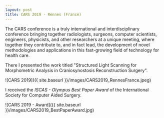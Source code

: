 ```yaml
---
layout: post
title: CARS 2019 - Rennes (France)
---
```


The CARS conference is a truly international and interdisciplinary conference bringing together radiologists, surgeons, computer scientists, engineers, physicists, and other researchers at a unique meeting, where together they contribute to, and in fact lead, the development of novel methodologies and applications in this fast-growing field of technology for health care. 

There I presented the work titled "Structured Light Scanning for Morphometric Analysis in Craniosynostosis Reconstruction Surgery".

![CARS 2019]({{ site.baseurl }}/images/CARS2019_RennesFrance.jpeg)

I received the *ISCAS - Olympus Best Paper Award* of the International Society for Computer Aided Surgery.

![CARS 2019 - Award]({{ site.baseurl }}/images/CARS2019_BestPaperAward.jpg)
